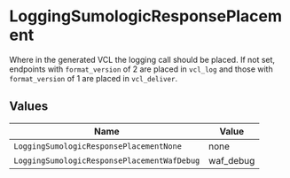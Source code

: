 # LoggingSumologicResponsePlacement

Where in the generated VCL the logging call should be placed. If not set, endpoints with `format_version` of 2 are placed in `vcl_log` and those with `format_version` of 1 are placed in `vcl_deliver`.



## Values

| Name                                        | Value                                       |
| ------------------------------------------- | ------------------------------------------- |
| `LoggingSumologicResponsePlacementNone`     | none                                        |
| `LoggingSumologicResponsePlacementWafDebug` | waf_debug                                   |